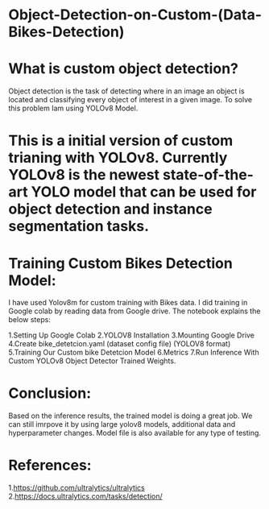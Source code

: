 # Object-Detection-on-Custom-(Data-Bikes-Detection)
# What is custom object detection?
Object detection is the task of detecting where in an image an object is located and classifying every object of interest in a given image.
To solve this problem Iam using YOLOv8 Model.
# This is a initial version of custom trianing with YOLOv8. Currently YOLOv8 is the newest state-of-the-art YOLO model that can be used for object detection and instance segmentation tasks.

# Training Custom Bikes Detection Model:
I have used Yolov8m for custom training with Bikes data. I did training in Google colab by reading data from Google drive. The notebook explains the below steps:

1.Setting Up Google Colab
2.YOLOV8 Installation
3.Mounting Google Drive
4.Create bike_detetcion.yaml (dataset config file) (YOLOV8 format)
5.Training Our Custom bike Detetcion Model
6.Metrics
7.Run Inference With Custom YOLOv8 Object Detector Trained Weights.

# Conclusion:
Based on the inference results, the trained model is doing a great job. We can still imrpove it by using large yolov8 models, additional data and hyperparameter changes. Model file is also available for any type of testing. 

# References:
1.https://github.com/ultralytics/ultralytics
2.https://docs.ultralytics.com/tasks/detection/
